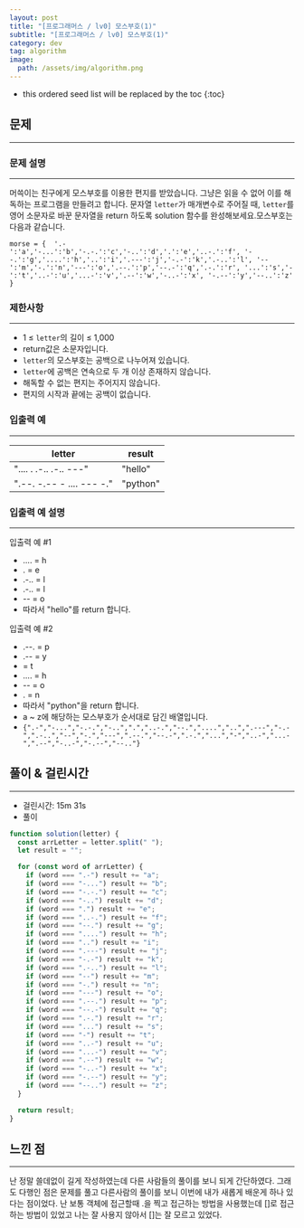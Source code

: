 ```yaml
---
layout: post
title: "[프로그래머스 / lv0] 모스부호(1)"
subtitle: "[프로그래머스 / lv0] 모스부호(1)"
category: dev
tag: algorithm
image:
  path: /assets/img/algorithm.png
---
```


<!-- prettier-ignore -->
* this ordered seed list will be replaced by the toc
{:toc}

## 문제

---

### **문제 설명**

---

머쓱이는 친구에게 모스부호를 이용한 편지를 받았습니다. 그냥은 읽을 수 없어 이를 해독하는 프로그램을 만들려고 합니다. 문자열 `letter`가 매개변수로 주어질 때, `letter`를 영어 소문자로 바꾼 문자열을 return 하도록 solution 함수를 완성해보세요.모스부호는 다음과 같습니다.

`morse = { 
    '.-':'a','-...':'b','-.-.':'c','-..':'d','.':'e','..-.':'f',
    '--.':'g','....':'h','..':'i','.---':'j','-.-':'k','.-..':'l',
    '--':'m','-.':'n','---':'o','.--.':'p','--.-':'q','.-.':'r',
    '...':'s','-':'t','..-':'u','...-':'v','.--':'w','-..-':'x',
    '-.--':'y','--..':'z'
}`

### 제한사항

---

- 1 ≤ `letter`의 길이 ≤ 1,000
- return값은 소문자입니다.
- `letter`의 모스부호는 공백으로 나누어져 있습니다.
- `letter`에 공백은 연속으로 두 개 이상 존재하지 않습니다.
- 해독할 수 없는 편지는 주어지지 않습니다.
- 편지의 시작과 끝에는 공백이 없습니다.

### 입출력 예

---

| letter                    | result   |
| ------------------------- | -------- |
| ".... . .-.. .-.. ---"    | "hello"  |
| ".--. -.-- - .... --- -." | "python" |

### 입출력 예 설명

---

입출력 예 #1

- .... = h
- . = e
- .-.. = l
- .-.. = l
- -- = o
- 따라서 "hello"를 return 합니다.

입출력 예 #2

- .--. = p
- .-- = y
- = t
- .... = h
- -- = o
- . = n
- 따라서 "python"을 return 합니다.
- a ~ z에 해당하는 모스부호가 순서대로 담긴 배열입니다.
- `{".-","-...","-.-.","-..",".","..-.","--.","....","..",".---","-.-",".-..","--","-.","---",".--.","--.-",".-.","...","-","..-","...-",".--","-..-","-.--","--.."}`

## 풀이 & 걸린시간

---

- 걸린시간: 15m 31s
- 풀이

```jsx
function solution(letter) {
  const arrLetter = letter.split(" ");
  let result = "";

  for (const word of arrLetter) {
    if (word === ".-") result += "a";
    if (word === "-...") result += "b";
    if (word === "-.-.") result += "c";
    if (word === "-..") result += "d";
    if (word === ".") result += "e";
    if (word === "..-.") result += "f";
    if (word === "--.") result += "g";
    if (word === "....") result += "h";
    if (word === "..") result += "i";
    if (word === ".---") result += "j";
    if (word === "-.-") result += "k";
    if (word === ".-..") result += "l";
    if (word === "--") result += "m";
    if (word === "-.") result += "n";
    if (word === "---") result += "o";
    if (word === ".--.") result += "p";
    if (word === "--.-") result += "q";
    if (word === ".-.") result += "r";
    if (word === "...") result += "s";
    if (word === "-") result += "t";
    if (word === "..-") result += "u";
    if (word === "...-") result += "v";
    if (word === ".--") result += "w";
    if (word === "-..-") result += "x";
    if (word === "-.--") result += "y";
    if (word === "--..") result += "z";
  }

  return result;
}
```

## 느낀 점

---

난 정말 쓸데없이 길게 작성하였는데 다른 사람들의 풀이를 보니 되게 간단하였다. 그래도 다행인 점은 문제를 풀고 다른사람의 풀이를 보니 이번에 내가 새롭게 배운게 하나 있다는 점이었다. 난 보통 객체에 접근할때 .을 찍고 접근하는 방법을 사용했는데 []로 접근하는 방법이 있었고 나는 잘 사용지 않아서 []는 잘 모르고 있었다.

